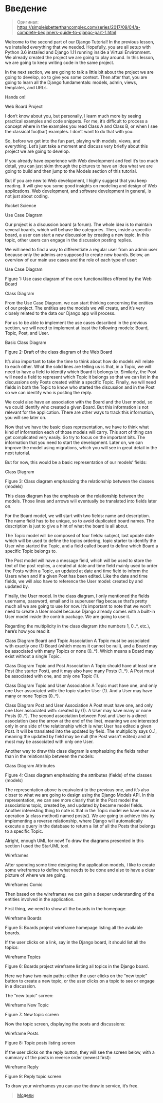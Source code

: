# Введение

> Оригинал: https://simpleisbetterthancomplex.com/series/2017/09/04/a-complete-beginners-guide-to-django-part-1.html

Welcome to the second part of our Django Tutorial! In the previous lesson, we installed everything that we needed. Hopefully, you are all setup with Python 3.6 installed and Django 1.11 running inside a Virtual Environment. We already created the project we are going to play around. In this lesson, we are going to keep writing code in the same project.

In the next section, we are going to talk a little bit about the project we are going to develop, so to give you some context. Then after that, you are going to learn all the Django fundamentals: models, admin, views, templates, and URLs.

Hands on!

Web Board Project

I don’t know about you, but personally, I learn much more by seeing practical examples and code snippets. For me, it’s difficult to process a concept where in the examples you read Class A and Class B, or when I see the classical foo(bar) examples. I don’t want to do that with you.

So, before we get into the fun part, playing with models, views, and everything. Let’s just take a moment and discuss very briefly about this project we are going to develop.

If you already have experience with Web development and feel it’s too much detail, you can just skim through the pictures to have an idea what we are going to build and then jump to the Models section of this tutorial.

But if you are new to Web development, I highly suggest that you keep reading. It will give you some good insights on modeling and design of Web applications. Web development, and software development in general, is not just about coding.

Rocket Science

Use Case Diagram

Our project is a discussion board (a forum). The whole idea is to maintain several boards, which will behave like categories. Then, inside a specific board, a user can start a new discussion by creating a new topic. In this topic, other users can engage in the discussion posting replies.

We will need to find a way to differentiate a regular user from an admin user because only the admins are supposed to create new boards. Below, an overview of our main use cases and the role of each type of user:

Use Case Diagram

Figure 1: Use case diagram of the core functionalities offered by the Web Board

Class Diagram

From the Use Case Diagram, we can start thinking concerning the entities of our project. The entities are the models we will create, and it’s very closely related to the data our Django app will process.

For us to be able to implement the use cases described in the previous section, we will need to implement at least the following models: Board, Topic, Post, and User.

Basic Class Diagram

Figure 2: Draft of the class diagram of the Web Board

It’s also important to take the time to think about how do models will relate to each other. What the solid lines are telling us is that, in a Topic, we will need to have a field to identify which Board it belongs to. Similarly, the Post will need a field to represent which Topic it belongs so that we can list in the discussions only Posts created within a specific Topic. Finally, we will need fields in both the Topic to know who started the discussion and in the Post so we can identify who is posting the reply.

We could also have an association with the Board and the User model, so we could identify who created a given Board. But this information is not relevant for the application. There are other ways to track this information, you will see later on.

Now that we have the basic class representation, we have to think what kind of information each of those models will carry. This sort of thing can get complicated very easily. So try to focus on the important bits. The information that you need to start the development. Later on, we can improve the model using migrations, which you will see in great detail in the next tutorial.

But for now, this would be a basic representation of our models’ fields:

Class Diagram

Figure 3: Class diagram emphasizing the relationship between the classes (models)

This class diagram has the emphasis on the relationship between the models. Those lines and arrows will eventually be translated into fields later on.

For the Board model, we will start with two fields: name and description. The name field has to be unique, so to avoid duplicated board names. The description is just to give a hint of what the board is all about.

The Topic model will be composed of four fields: subject, last update date which will be used to define the topics ordering, topic starter to identify the User who started the Topic, and a field called board to define which Board a specific Topic belongs to.

The Post model will have a message field, which will be used to store the text of the post replies, a created at date and time field mainly used to order the Posts within a Topic, an updated at date and time field to inform the Users when and if a given Post has been edited. Like the date and time fields, we will also have to reference the User model: created by and updated by.

Finally, the User model. In the class diagram, I only mentioned the fields username, password, email and is superuser flag because that’s pretty much all we are going to use for now. It’s important to note that we won’t need to create a User model because Django already comes with a built-in User model inside the contrib package. We are going to use it.

Regarding the multiplicity in the class diagram (the numbers 1, 0..*, etc.), here’s how you read it:

Class Diagram Board and Topic Association A Topic must be associated with exactly one (1) Board (which means it cannot be null), and a Board may be associated with many Topics or none (0..*). Which means a Board may exist without a single Topic.

Class Diagram Topic and Post Association A Topic should have at least one Post (the starter Post), and it may also have many Posts (1..*). A Post must be associated with one, and only one Topic (1).

Class Diagram Topic and User Association A Topic must have one, and only one User associated with: the topic starter User (1). And a User may have many or none Topics (0..*).

Class Diagram Post and User Association A Post must have one, and only one User associated with: created by (1). A User may have many or none Posts (0..*). The second association between Post and User is a direct association (see the arrow at the end of the line), meaning we are interested only in one side of the relationship which is what User has edited a given Post. It will be translated into the updated by field. The multiplicity says 0..1, meaning the updated by field may be null (the Post wasn’t edited) and at most may be associated with only one User.

Another way to draw this class diagram is emphasizing the fields rather than in the relationship between the models:

Class Diagram Attributes

Figure 4: Class diagram emphasizing the attributes (fields) of the classes (models)

The representation above is equivalent to the previous one, and it’s also closer to what we are going to design using the Django Models API. In this representation, we can see more clearly that in the Post model the associations topic, created by, and updated by became model fields. Another interesting thing to note is that in the Topic model we have now an operation (a class method) named posts(). We are going to achieve this by implementing a reverse relationship, where Django will automatically execute a query in the database to return a list of all the Posts that belongs to a specific Topic.

Alright, enough UML for now! To draw the diagrams presented in this section I used the StarUML tool.

Wireframes

After spending some time designing the application models, I like to create some wireframes to define what needs to be done and also to have a clear picture of where we are going.

Wireframes Comic

Then based on the wireframes we can gain a deeper understanding of the entities involved in the application.

First thing, we need to show all the boards in the homepage:

Wireframe Boards

Figure 5: Boards project wireframe homepage listing all the available boards.

If the user clicks on a link, say in the Django board, it should list all the topics:

Wireframe Topics

Figure 6: Boards project wireframe listing all topics in the Django board.

Here we have two main paths: either the user clicks on the “new topic” button to create a new topic, or the user clicks on a topic to see or engage in a discussion.

The “new topic” screen:

Wireframe New Topic

Figure 7: New topic screen

Now the topic screen, displaying the posts and discussions:

Wireframe Posts

Figure 8: Topic posts listing screen

If the user clicks on the reply button, they will see the screen below, with a summary of the posts in reverse order (newest first):

Wireframe Reply

Figure 9: Reply topic screen

To draw your wireframes you can use the draw.io service, it’s free.

> [Модели](/part-2/models.md) 
